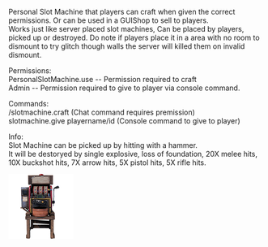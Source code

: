 <p>Personal Slot Machine that players can craft when given the correct permissions. Or can be used in a GUIShop to sell to players.<br />Works just like server placed slot machines, Can be placed by players, picked up or destroyed. Do note if players place it in a area with no room to dismount to try glitch though walls the server will killed them on invalid dismount.</p>
<p>Permissions:<br />PersonalSlotMachine.use -- Permission required to craft<br />Admin -- Permission required to give to player via console command.</p>
<p>Commands:<br />/slotmachine.craft (Chat command requires premission)<br />slotmachine.give playername/id (Console command to give to player)</p>
<p>Info:<br />Slot Machine can be picked up by hitting with a hammer.<br />It will be destoryed by single explosive, loss of foundation, 20X melee hits, 10X buckshot hits, 7X arrow hits, 5X pistol hits, 5X rifle hits.</p>
<p><img src="https://github.com/bmgjet/PersonalSlotMachine/raw/main/slotmachineiconsmall.png" alt="" width="128" height="128" /></p>
